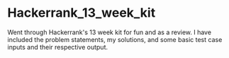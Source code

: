 # Hackerrank_13_week_kit
Went through Hackerrank's 13 week kit for fun and as a review. I have included the problem statements, my solutions, and some basic test case inputs and their respective output.
